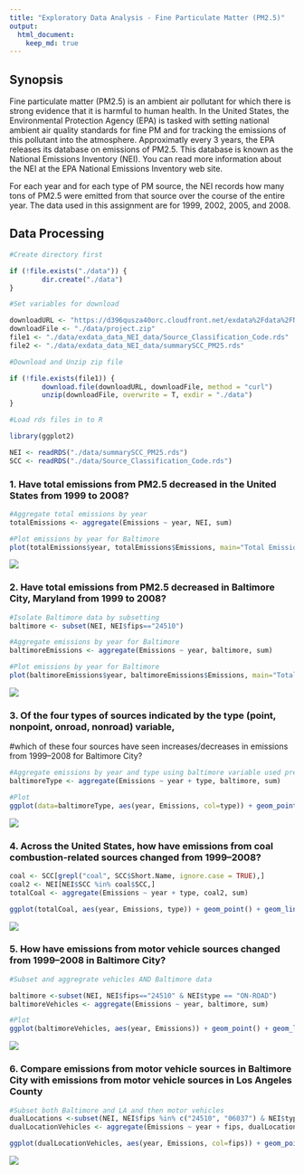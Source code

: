 ```yaml
---
title: "Exploratory Data Analysis - Fine Particulate Matter (PM2.5)"
output: 
  html_document:
    keep_md: true
---
```


## Synopsis

Fine particulate matter (PM2.5) is an ambient air pollutant for which there is strong evidence that it is harmful to human health. In the United States, the Environmental Protection Agency (EPA) is tasked with setting national ambient air quality standards for fine PM and for tracking the emissions of this pollutant into the atmosphere. Approximatly every 3 years, the EPA releases its database on emissions of PM2.5. This database is known as the National Emissions Inventory (NEI). You can read more information about the NEI at the EPA National Emissions Inventory web site.

For each year and for each type of PM source, the NEI records how many tons of PM2.5 were emitted from that source over the course of the entire year. The data used in this assignment are for 1999, 2002, 2005, and 2008.

## Data Processing


```r
#Create directory first

if (!file.exists("./data")) {
        dir.create("./data")
}

#Set variables for download

downloadURL <- "https://d396qusza40orc.cloudfront.net/exdata%2Fdata%2FNEI_data.zip"
downloadFile <- "./data/project.zip"
file1 <- "./data/exdata_data_NEI_data/Source_Classification_Code.rds"
file2 <- "./data/exdata_data_NEI_data/summarySCC_PM25.rds"

#Download and Unzip zip file 

if (!file.exists(file1)) {
        download.file(downloadURL, downloadFile, method = "curl")
        unzip(downloadFile, overwrite = T, exdir = "./data")
}
```


```r
#Load rds files in to R

library(ggplot2)

NEI <- readRDS("./data/summarySCC_PM25.rds")
SCC <- readRDS("./data/Source_Classification_Code.rds")
```

### 1. Have total emissions from PM2.5 decreased in the United States from 1999 to 2008?


```r
#Aggregate total emissions by year
totalEmissions <- aggregate(Emissions ~ year, NEI, sum)

#Plot emissions by year for Baltimore
plot(totalEmissions$year, totalEmissions$Emissions, main="Total Emissions by Year", xlab="Year", ylab="Emissions", type="l", col="red")
```

![](project2_files/figure-html/unnamed-chunk-3-1.png)<!-- -->


### 2. Have total emissions from PM2.5 decreased in Baltimore City, Maryland from 1999 to 2008?


```r
#Isolate Baltimore data by subsetting
baltimore <- subset(NEI, NEI$fips=="24510")

#Aggregate emissions by year for Baltimore
baltimoreEmissions <- aggregate(Emissions ~ year, baltimore, sum)

#Plot emissions by year for Baltimore
plot(baltimoreEmissions$year, baltimoreEmissions$Emissions, main="Total Baltimore Emissions by Year", xlab="Year", ylab="Emissions", type="l", col="red")
```

![](project2_files/figure-html/unnamed-chunk-4-1.png)<!-- -->

### 3. Of the four types of sources indicated by the type (point, nonpoint, onroad, nonroad) variable, 
#which of these four sources have seen increases/decreases in emissions from 1999–2008 for Baltimore City?


```r
#Aggregate emissions by year and type using baltimore variable used previously
baltimoreType <- aggregate(Emissions ~ year + type, baltimore, sum)

#Plot
ggplot(data=baltimoreType, aes(year, Emissions, col=type)) + geom_point() + geom_line() + ggtitle("Baltimore Emissions by Year and Type")
```

![](project2_files/figure-html/unnamed-chunk-5-1.png)<!-- -->

### 4. Across the United States, how have emissions from coal combustion-related sources changed from 1999–2008?        


```r
coal <- SCC[grepl("coal", SCC$Short.Name, ignore.case = TRUE),]
coal2 <- NEI[NEI$SCC %in% coal$SCC,]
totalCoal <- aggregate(Emissions ~ year + type, coal2, sum)

ggplot(totalCoal, aes(year, Emissions, type)) + geom_point() + geom_line()
```

![](project2_files/figure-html/unnamed-chunk-6-1.png)<!-- -->

### 5. How have emissions from motor vehicle sources changed from 1999–2008 in Baltimore City?


```r
#Subset and aggregrate vehicles AND Baltimore data

baltimore <-subset(NEI, NEI$fips=="24510" & NEI$type == "ON-ROAD")
baltimoreVehicles <- aggregate(Emissions ~ year, baltimore, sum)

#Plot
ggplot(baltimoreVehicles, aes(year, Emissions)) + geom_point() + geom_line() + ggtitle("Baltimore Motor Vehicle Emissions")
```

![](project2_files/figure-html/unnamed-chunk-7-1.png)<!-- -->

### 6. Compare emissions from motor vehicle sources in Baltimore City with emissions from motor vehicle sources in Los Angeles County


```r
#Subset both Baltimore and LA and then motor vehicles
dualLocations <-subset(NEI, NEI$fips %in% c("24510", "06037") & NEI$type == "ON-ROAD")
dualLocationVehicles <- aggregate(Emissions ~ year + fips, dualLocations, sum)

ggplot(dualLocationVehicles, aes(year, Emissions, col=fips)) + geom_point() + geom_line() + ggtitle("Baltimore vs LA County Motor Vehicle Emissions") + scale_colour_discrete(name = "Location", labels = c("LA County", "Baltimore"))
```

![](project2_files/figure-html/unnamed-chunk-8-1.png)<!-- -->
